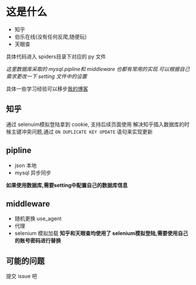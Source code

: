 # 这是什么
- 知乎
- 伯乐在线(没有任何反爬,随便玩)
- 天眼查

具体代码进入 spiders目录下对应的 py 文件


*这里数据库采取的 mysql.pipline和 middleware 也都有常用的实现.可以根据自己需求更改一下 setting 文件中的设置*



具体一些学习经验可以移步[我的博客](http://zjsnowman.com/2017/12/05/%E7%88%AC%E8%99%AB/)
## 知乎
通过 selenuim模拟登陆拿到 cookie, 支持后续页面使用
解决知乎插入数据库的时候主键冲突问题,通过 ` ON DUPLICATE KEY UPDATE ` 语句来实现更新



## pipline
- json 本地
- mysql 异步同步

__如果使用数据库,需要setting中配置自己的数据库信息__



## middleware
- 随机更换 use_agent
- 代理
- selenium 模拟加载
__知乎和天眼查均使用了 selenium模拟登陆,需要使用自己的账号密码进行替换__
## 可能的问题
提交 issue 吧